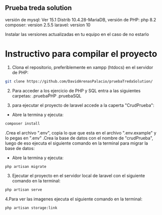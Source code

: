 ## Prueba treda solution

versión de mysql:  Ver 15.1 Distrib 10.4.28-MariaDB,
versión de PHP: php 8.2
composer: version 2.5.5
laravel: version 10

Instalar las versiones actualizadas en tu equipo en el caso de no estarlo

# Instructivo para compilar el proyecto

1. Clona el repositorio, preferiblemente en xampp (htdocs) en el servidor de PHP:

```sh
git clone https://github.com/DavidArenasPalacio/pruebaTredaSolution/
```
2. Para acceder a los  ejercicio de PHP y SQL entra a las siguientes carpetas: 
.pruebaṔHP
.pruebaSQL

2. para ejecutar el proyecto de laravel accede a la caperta "CrudPrueba":
- Abre la  termina y ejecuta: 
```sh
composer install
```
.Crea el archivo ".env", copia lo que que esta en el archivo ".env.example" y  lo pegas en ".env"
.Crea la base de datos con el nombre de "crudPrueba", luego de eso ejecuta el siguiente comando en la terminal para migrar la base de datos: 
- Abre la  termina y ejecuta: 
```sh
php artisan migrate
```


3. Ejecutar el proyecto en el servidor local de laravel  con el siguiente comando en la terminal:

```sh
php artisan serve
```

4.Para ver las imagenes ejecuta el siguiente comando en la terminal: 

```sh
php artisan storage:link
```
